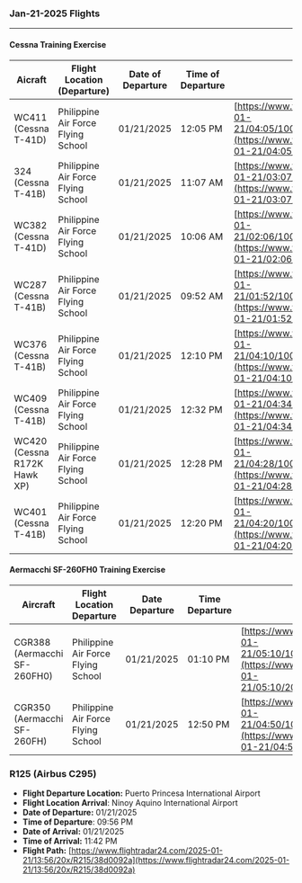 ### Jan-21-2025 Flights
---
#### Cessna Training Exercise

| Aicraft                      | Flight Location (Departure)        | Date of Departure | Time of Departure | Flight Path                                                                                                                             |
| ---------------------------- | ---------------------------------- | ----------------- | ----------------- | --------------------------------------------------------------------------------------------------------------------------------------- |
| WC411 (Cessna T-41D)         | Philippine Air Force Flying School | 01/21/2025        | 12:05 PM          | [https://www.flightradar24.com/2025-01-21/04:05/100x/WC411/38cee8ea](https://www.flightradar24.com/2025-01-21/04:05/20x/WC411/38cee8ea) |
| 324 (Cessna T-41B)           | Philippine Air Force Flying School | 01/21/2025        | 11:07 AM          | [https://www.flightradar24.com/2025-01-21/03:07/100x/324/38cecfd3](https://www.flightradar24.com/2025-01-21/03:07/20x/324/38cecfd3)     |
| WC382 (Cessna T-41D)         | Philippine Air Force Flying School | 01/21/2025        | 10:06 AM          | [https://www.flightradar24.com/2025-01-21/02:06/100x/WC382/38ceb2dd](https://www.flightradar24.com/2025-01-21/02:06/20x/WC382/38ceb2dd) |
| WC287 (Cessna T-41B)         | Philippine Air Force Flying School | 01/21/2025        | 09:52 AM          | [https://www.flightradar24.com/2025-01-21/01:52/100x/WC287/38ceab55](https://www.flightradar24.com/2025-01-21/01:52/20x/WC287/38ceab55) |
| WC376 (Cessna T-41B)         | Philippine Air Force Flying School | 01/21/2025        | 12:10 PM          | [https://www.flightradar24.com/2025-01-21/04:10/100x/WC376/38ceea24](https://www.flightradar24.com/2025-01-21/04:10/20x/WC376/38ceea24) |
| WC409 (Cessna T-41B)         | Philippine Air Force Flying School | 01/21/2025        | 12:32 PM          | [https://www.flightradar24.com/2025-01-21/04:34/20x/WC409/38cef517](https://www.flightradar24.com/2025-01-21/04:34/20x/WC409/38cef517)  |
| WC420 (Cessna R172K Hawk XP) | Philippine Air Force Flying School | 01/21/2025        | 12:28 PM          | [https://www.flightradar24.com/2025-01-21/04:28/100x/WC420/38cef32c](https://www.flightradar24.com/2025-01-21/04:28/20x/WC420/38cef32c) |
| WC401 (Cessna T-41B)         | Philippine Air Force Flying School | 01/21/2025        | 12:20 PM          | [https://www.flightradar24.com/2025-01-21/04:20/100x/WC401/38ceef92](https://www.flightradar24.com/2025-01-21/04:20/20x/WC401/38ceef92) |
#### Aermacchi SF-260FH0 Training Exercise

| Aircraft                     | Flight Location Departure          | Date Departure | Time Departure | Flight Path                                                                                                                               |
| ---------------------------- | ---------------------------------- | -------------- | -------------- | ----------------------------------------------------------------------------------------------------------------------------------------- |
| CGR388 (Aermacchi SF-260FH0) | Philippine Air Force Flying School | 01/21/2025     | 01:10 PM       | [https://www.flightradar24.com/2025-01-21/05:10/100x/CGR388/38cf0559](https://www.flightradar24.com/2025-01-21/05:10/20x/CGR388/38cf0559) |
| CGR350 (Aermacchi SF-260FH)  | Philippine Air Force Flying School | 01/21/2025     | 12:50 PM       | [https://www.flightradar24.com/2025-01-21/04:50/100x/CGR350/38cefc23](https://www.flightradar24.com/2025-01-21/04:50/20x/CGR350/38cefc23) |

### R125 (Airbus C295)
- **Flight Departure Location:** Puerto Princesa International Airport
- **Flight Location Arrival**: Ninoy Aquino International Airport
- **Date of Departure:** 01/21/2025
- **Time of Departure**: 09:56 PM
- **Date of Arrival:** 01/21/2025
- **Time of Arrival:** 11:42 PM
- **Flight Path:** [https://www.flightradar24.com/2025-01-21/13:56/20x/R215/38d0092a](https://www.flightradar24.com/2025-01-21/13:56/20x/R215/38d0092a)

